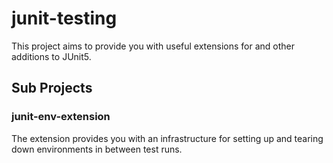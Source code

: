 # junit-testing

This project aims to provide you with useful extensions for and other additions to JUnit5.

## Sub Projects

### junit-env-extension

The extension provides you with an infrastructure for setting up and tearing down environments
in between test runs.


